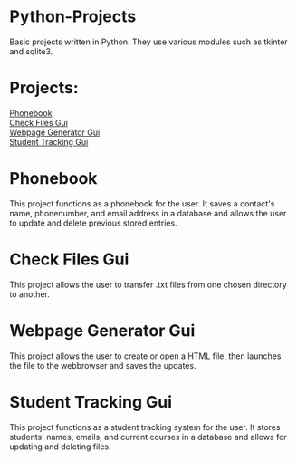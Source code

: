 # Python-Projects
Basic projects written in Python. They use various modules such as tkinter and sqlite3.

# Projects:
<a href="https://github.com/CJScanlan/Python-Projects/tree/main/Tkinter/Phonebook">Phonebook</a><br>
<a href="https://github.com/CJScanlan/Python-Projects/tree/main/Tkinter/Shutil">Check Files Gui</a><br>
<a href="https://github.com/CJScanlan/Python-Projects/tree/main/Tkinter/WebBrowserApp">Webpage Generator Gui</a><br>
<a href="https://github.com/CJScanlan/Python-Projects/tree/main/Tkinter/Student%20Tracking">Student Tracking Gui</a><br>

# Phonebook
This project functions as a phonebook for the user. It saves a contact's name, phonenumber, and email address in a database and allows the user to update and delete previous stored entries. 

# Check Files Gui
This project allows the user to transfer .txt files from one chosen directory to another.

# Webpage Generator Gui
This project allows the user to create or open a HTML file, then launches the file to the webbrowser and saves the updates.

# Student Tracking Gui
This project functions as a student tracking system for the user. It stores students' names, emails, and current courses in a database and allows for updating and deleting files. 
